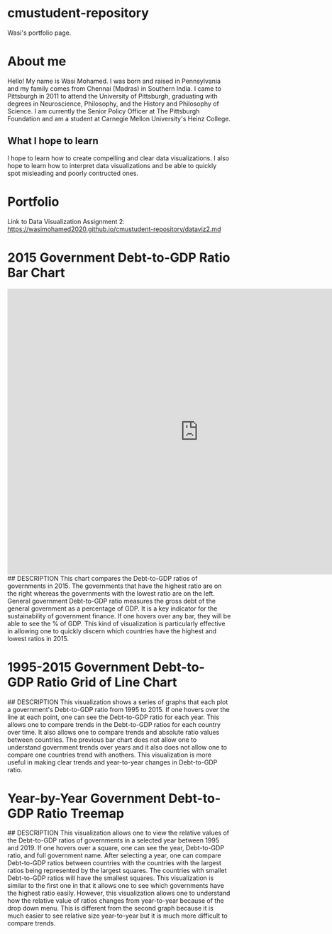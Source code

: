 # cmustudent-repository
Wasi's portfolio page.

# About me
Hello! My name is Wasi Mohamed. I was born and raised in Pennsylvania and my family comes from Chennai (Madras) in Southern India. I came to Pittsburgh in 2011 to attend the University of Pittsburgh, graduating with degrees in Neuroscience, Philosophy, and the History and Philosophy of Science. I am currently the Senior Policy Officer at The Pittsburgh Foundation and am a student at Carnegie Mellon University's Heinz College. 

## What I hope to learn
I hope to learn how to create compelling and clear data visualizations. I also hope to learn how to interpret data visualizations and be able to quickly spot misleading and poorly contructed ones. 

# Portfolio

Link to Data Visualization Assignment 2: https://wasimohamed2020.github.io/cmustudent-repository/dataviz2.md



# 2015 Government Debt-to-GDP Ratio Bar Chart
<iframe src="https://data.oecd.org/chart/61R0" width="860" height="645" style="border: 0" mozallowfullscreen="true" webkitallowfullscreen="true" allowfullscreen="true"><a href="https://data.oecd.org/chart/61R0" target="_blank">OECD Chart: General government debt, Total, % of GDP, Annual, 2015</a></iframe>
## DESCRIPTION
This chart compares the Debt-to-GDP ratios of governments in 2015. The governments that have the highest ratio are on the right whereas the governments with the lowest ratio are on the left. General government Debt-to-GDP ratio measures the gross debt of the general government as a percentage of GDP. It is a key indicator for the sustainability of government finance. If one hovers over any bar, they will be able to see the % of GDP. This kind of visualization is particularly effective in allowing one to quickly discern which countries have the highest and lowest ratios in 2015. 




# 1995-2015 Government Debt-to-GDP Ratio Grid of Line Chart
<div class="flourish-embed flourish-chart" data-src="visualisation/3191094" data-url="https://flo.uri.sh/visualisation/3191094/embed"><script src="https://public.flourish.studio/resources/embed.js"></script></div>
## DESCRIPTION
This visualization shows a series of graphs that each plot a government's Debt-to-GDP ratio from 1995 to 2015. If one hovers over the line at each point, one can see the Debt-to-GDP ratio for each year. This allows one to compare trends in the Debt-to-GDP ratios for each country over time. It also allows one to compare trends and absolute ratio values between countries. The previous bar chart does not allow one to understand government trends over years and it also does not allow one to compare one countries trend with anothers. This visualization is more useful in making clear trends and year-to-year changes in Debt-to-GDP ratio. 




# Year-by-Year Government Debt-to-GDP Ratio Treemap
<div class="flourish-embed flourish-hierarchy" data-src="visualisation/3191518" data-url="https://flo.uri.sh/visualisation/3191518/embed"><script src="https://public.flourish.studio/resources/embed.js"></script></div>
## DESCRIPTION
This visualization allows one to view the relative values of the Debt-to-GDP ratios of governments in a selected year between 1995 and 2019. If one hovers over a square, one can see the year, Debt-to-GDP ratio, and full government name. After selecting a year, one can compare Debt-to-GDP ratios between countries with the countries with the largest ratios being represented by the largest squares. The countries with smallet Debt-to-GDP ratios will have the smallest squares. This visualization is similar to the first one in that it allows one to see which governments have the highest ratio easily. However, this visualization allows one to understand how the relative value of ratios changes from year-to-year because of the drop down menu. This is different from the second graph because it is much easier to see relative size year-to-year but it is much more difficult to compare trends. 
